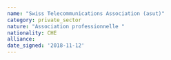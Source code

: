 ```yaml
---
name: "Swiss Telecommunications Association (asut)"
category: private_sector
nature: "Association professionnelle "
nationality: CHE
alliance: 
date_signed: '2018-11-12'
---
```

    